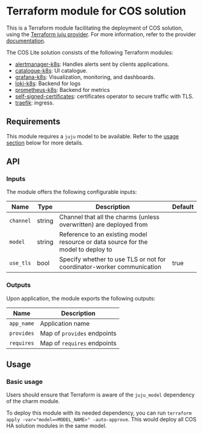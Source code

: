 # Terraform module for COS solution

<!-- BEGIN_TF_DOCS -->



<!-- END_TF_DOCS -->

This is a Terraform module facilitating the deployment of COS solution, using the [Terraform juju provider](https://github.com/juju/terraform-provider-juju/). For more information, refer to the provider [documentation](https://registry.terraform.io/providers/juju/juju/latest/docs).

The COS Lite solution consists of the following Terraform modules:
- [alertmanager-k8s](https://github.com/canonical/alertmanager-k8s-operator): Handles alerts sent by clients applications.
- [catalogue-k8s](https://github.com/canonical/catalogue-k8s-operator/tree/main/terraform): UI catalogue.
- [grafana-k8s](https://github.com/canonical/grafana-k8s-operator): Visualization, monitoring, and dashboards.
- [loki-k8s](https://github.com/canonical/loki-k8s-operator/tree/main/terraform): Backend for logs
- [prometheus-k8s](https://github.com/canonical/prometheus-k8s-operator/tree/main/terraform/): Backend for metrics
- [self-signed-certificates](https://github.com/canonical/self-signed-certificates-operator): certificates operator to secure traffic with TLS.
- [traefik](https://github.com/canonical/traefik-k8s-operator/tree/main/terraform): ingress.

## Requirements

This module requires a `juju` model to be available. Refer to the [usage section](#usage) below for more details.

## API

### Inputs

The module offers the following configurable inputs:

| Name | Type | Description | Default |
|--|--|--|--|
| `channel` | string | Channel that all the charms (unless overwritten) are deployed from |
| `model` | string | Reference to an existing model resource or data source for the model to deploy to |
| `use_tls` | bool   | Specify whether to use TLS or not for coordinator-worker communication | true |

### Outputs

Upon application, the module exports the following outputs:

| Name       | Description                 |
|------------|-----------------------------|
| `app_name` | Application name            |
| `provides` | Map of `provides` endpoints |
| `requires` | Map of `requires` endpoints |

## Usage


### Basic usage

Users should ensure that Terraform is aware of the `juju_model` dependency of the charm module.

To deploy this module with its needed dependency, you can run `terraform apply -var="model=<MODEL_NAME>" -auto-approve`. This would deploy all COS HA solution modules in the same model.


